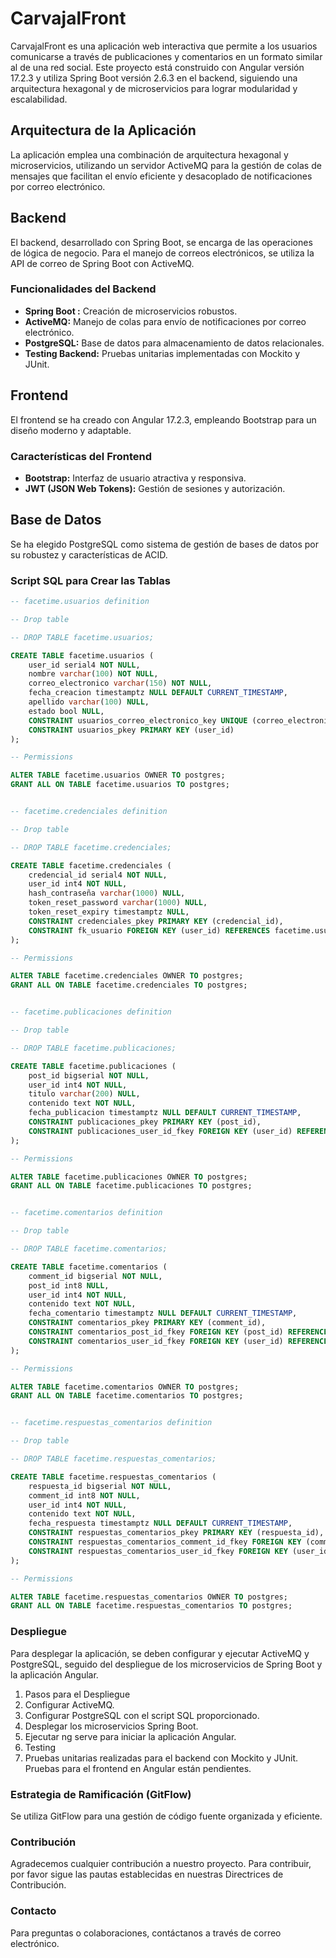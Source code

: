 # CarvajalFront

CarvajalFront es una aplicación web interactiva que permite a los usuarios comunicarse a través de publicaciones y comentarios en un formato similar al de una red social. Este proyecto está construido con Angular versión 17.2.3 y utiliza Spring Boot versión 2.6.3 en el backend, siguiendo una arquitectura hexagonal y de microservicios para lograr modularidad y escalabilidad.

## Arquitectura de la Aplicación

La aplicación emplea una combinación de arquitectura hexagonal y microservicios, utilizando un servidor ActiveMQ para la gestión de colas de mensajes que facilitan el envío eficiente y desacoplado de notificaciones por correo electrónico.

## Backend

El backend, desarrollado con Spring Boot, se encarga de las operaciones de lógica de negocio. Para el manejo de correos electrónicos, se utiliza la API de correo de Spring Boot con ActiveMQ.

### Funcionalidades del Backend
- **Spring Boot :** Creación de microservicios robustos.
- **ActiveMQ:** Manejo de colas para envío de notificaciones por correo electrónico.
- **PostgreSQL:** Base de datos para almacenamiento de datos relacionales.
- **Testing Backend:** Pruebas unitarias implementadas con Mockito y JUnit.

## Frontend

El frontend se ha creado con Angular 17.2.3, empleando Bootstrap para un diseño moderno y adaptable.

### Características del Frontend
- **Bootstrap:** Interfaz de usuario atractiva y responsiva.
- **JWT (JSON Web Tokens):** Gestión de sesiones y autorización.

## Base de Datos

Se ha elegido PostgreSQL como sistema de gestión de bases de datos por su robustez y características de ACID.

### Script SQL para Crear las Tablas

```sql
-- facetime.usuarios definition

-- Drop table

-- DROP TABLE facetime.usuarios;

CREATE TABLE facetime.usuarios (
	user_id serial4 NOT NULL,
	nombre varchar(100) NOT NULL,
	correo_electronico varchar(150) NOT NULL,
	fecha_creacion timestamptz NULL DEFAULT CURRENT_TIMESTAMP,
	apellido varchar(100) NULL,
	estado bool NULL,
	CONSTRAINT usuarios_correo_electronico_key UNIQUE (correo_electronico),
	CONSTRAINT usuarios_pkey PRIMARY KEY (user_id)
);

-- Permissions

ALTER TABLE facetime.usuarios OWNER TO postgres;
GRANT ALL ON TABLE facetime.usuarios TO postgres;


-- facetime.credenciales definition

-- Drop table

-- DROP TABLE facetime.credenciales;

CREATE TABLE facetime.credenciales (
	credencial_id serial4 NOT NULL,
	user_id int4 NOT NULL,
	hash_contraseña varchar(1000) NULL,
	token_reset_password varchar(1000) NULL,
	token_reset_expiry timestamptz NULL,
	CONSTRAINT credenciales_pkey PRIMARY KEY (credencial_id),
	CONSTRAINT fk_usuario FOREIGN KEY (user_id) REFERENCES facetime.usuarios(user_id)
);

-- Permissions

ALTER TABLE facetime.credenciales OWNER TO postgres;
GRANT ALL ON TABLE facetime.credenciales TO postgres;


-- facetime.publicaciones definition

-- Drop table

-- DROP TABLE facetime.publicaciones;

CREATE TABLE facetime.publicaciones (
	post_id bigserial NOT NULL,
	user_id int4 NOT NULL,
	titulo varchar(200) NULL,
	contenido text NOT NULL,
	fecha_publicacion timestamptz NULL DEFAULT CURRENT_TIMESTAMP,
	CONSTRAINT publicaciones_pkey PRIMARY KEY (post_id),
	CONSTRAINT publicaciones_user_id_fkey FOREIGN KEY (user_id) REFERENCES facetime.usuarios(user_id)
);

-- Permissions

ALTER TABLE facetime.publicaciones OWNER TO postgres;
GRANT ALL ON TABLE facetime.publicaciones TO postgres;


-- facetime.comentarios definition

-- Drop table

-- DROP TABLE facetime.comentarios;

CREATE TABLE facetime.comentarios (
	comment_id bigserial NOT NULL,
	post_id int8 NULL,
	user_id int4 NOT NULL,
	contenido text NOT NULL,
	fecha_comentario timestamptz NULL DEFAULT CURRENT_TIMESTAMP,
	CONSTRAINT comentarios_pkey PRIMARY KEY (comment_id),
	CONSTRAINT comentarios_post_id_fkey FOREIGN KEY (post_id) REFERENCES facetime.publicaciones(post_id),
	CONSTRAINT comentarios_user_id_fkey FOREIGN KEY (user_id) REFERENCES facetime.usuarios(user_id)
);

-- Permissions

ALTER TABLE facetime.comentarios OWNER TO postgres;
GRANT ALL ON TABLE facetime.comentarios TO postgres;


-- facetime.respuestas_comentarios definition

-- Drop table

-- DROP TABLE facetime.respuestas_comentarios;

CREATE TABLE facetime.respuestas_comentarios (
	respuesta_id bigserial NOT NULL,
	comment_id int8 NOT NULL,
	user_id int4 NOT NULL,
	contenido text NOT NULL,
	fecha_respuesta timestamptz NULL DEFAULT CURRENT_TIMESTAMP,
	CONSTRAINT respuestas_comentarios_pkey PRIMARY KEY (respuesta_id),
	CONSTRAINT respuestas_comentarios_comment_id_fkey FOREIGN KEY (comment_id) REFERENCES facetime.comentarios(comment_id),
	CONSTRAINT respuestas_comentarios_user_id_fkey FOREIGN KEY (user_id) REFERENCES facetime.usuarios(user_id)
);

-- Permissions

ALTER TABLE facetime.respuestas_comentarios OWNER TO postgres;
GRANT ALL ON TABLE facetime.respuestas_comentarios TO postgres;

```
### Despliegue

Para desplegar la aplicación, se deben configurar y ejecutar ActiveMQ y PostgreSQL, seguido del despliegue de los microservicios de Spring Boot y la aplicación Angular.

1. Pasos para el Despliegue
2. Configurar ActiveMQ.
3. Configurar PostgreSQL con el script SQL proporcionado.
4. Desplegar los microservicios Spring Boot.
4. Ejecutar ng serve para iniciar la aplicación Angular.
5. Testing
6. Pruebas unitarias realizadas para el backend con Mockito y JUnit. Pruebas para el frontend en Angular están pendientes.

### Estrategia de Ramificación (GitFlow)
Se utiliza GitFlow para una gestión de código fuente organizada y eficiente.

### Contribución
Agradecemos cualquier contribución a nuestro proyecto. Para contribuir, por favor sigue las pautas establecidas en nuestras Directrices de Contribución.

### Contacto
Para preguntas o colaboraciones, contáctanos a través de correo electrónico.
